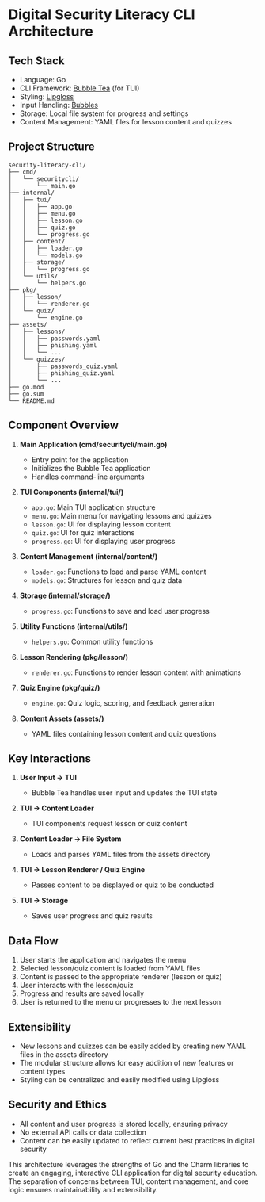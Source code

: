 # Digital Security Literacy CLI Architecture

## Tech Stack
- Language: Go
- CLI Framework: [Bubble Tea](https://github.com/charmbracelet/bubbletea) (for TUI)
- Styling: [Lipgloss](https://github.com/charmbracelet/lipgloss)
- Input Handling: [Bubbles](https://github.com/charmbracelet/bubbles)
- Storage: Local file system for progress and settings
- Content Management: YAML files for lesson content and quizzes

## Project Structure
```
security-literacy-cli/
├── cmd/
│   └── securitycli/
│       └── main.go
├── internal/
│   ├── tui/
│   │   ├── app.go
│   │   ├── menu.go
│   │   ├── lesson.go
│   │   ├── quiz.go
│   │   └── progress.go
│   ├── content/
│   │   ├── loader.go
│   │   └── models.go
│   ├── storage/
│   │   └── progress.go
│   └── utils/
│       └── helpers.go
├── pkg/
│   ├── lesson/
│   │   └── renderer.go
│   └── quiz/
│       └── engine.go
├── assets/
│   ├── lessons/
│   │   ├── passwords.yaml
│   │   ├── phishing.yaml
│   │   └── ...
│   └── quizzes/
│       ├── passwords_quiz.yaml
│       ├── phishing_quiz.yaml
│       └── ...
├── go.mod
├── go.sum
└── README.md
```

## Component Overview

1. **Main Application (cmd/securitycli/main.go)**
   - Entry point for the application
   - Initializes the Bubble Tea application
   - Handles command-line arguments

2. **TUI Components (internal/tui/)**
   - `app.go`: Main TUI application structure
   - `menu.go`: Main menu for navigating lessons and quizzes
   - `lesson.go`: UI for displaying lesson content
   - `quiz.go`: UI for quiz interactions
   - `progress.go`: UI for displaying user progress

3. **Content Management (internal/content/)**
   - `loader.go`: Functions to load and parse YAML content
   - `models.go`: Structures for lesson and quiz data

4. **Storage (internal/storage/)**
   - `progress.go`: Functions to save and load user progress

5. **Utility Functions (internal/utils/)**
   - `helpers.go`: Common utility functions

6. **Lesson Rendering (pkg/lesson/)**
   - `renderer.go`: Functions to render lesson content with animations

7. **Quiz Engine (pkg/quiz/)**
   - `engine.go`: Quiz logic, scoring, and feedback generation

8. **Content Assets (assets/)**
   - YAML files containing lesson content and quiz questions

## Key Interactions

1. **User Input → TUI**
   - Bubble Tea handles user input and updates the TUI state

2. **TUI → Content Loader**
   - TUI components request lesson or quiz content

3. **Content Loader → File System**
   - Loads and parses YAML files from the assets directory

4. **TUI → Lesson Renderer / Quiz Engine**
   - Passes content to be displayed or quiz to be conducted

5. **TUI → Storage**
   - Saves user progress and quiz results

## Data Flow

1. User starts the application and navigates the menu
2. Selected lesson/quiz content is loaded from YAML files
3. Content is passed to the appropriate renderer (lesson or quiz)
4. User interacts with the lesson/quiz
5. Progress and results are saved locally
6. User is returned to the menu or progresses to the next lesson

## Extensibility

- New lessons and quizzes can be easily added by creating new YAML files in the assets directory
- The modular structure allows for easy addition of new features or content types
- Styling can be centralized and easily modified using Lipgloss

## Security and Ethics

- All content and user progress is stored locally, ensuring privacy
- No external API calls or data collection
- Content can be easily updated to reflect current best practices in digital security

This architecture leverages the strengths of Go and the Charm libraries to create an engaging, interactive CLI application for digital security education. The separation of concerns between TUI, content management, and core logic ensures maintainability and extensibility.
